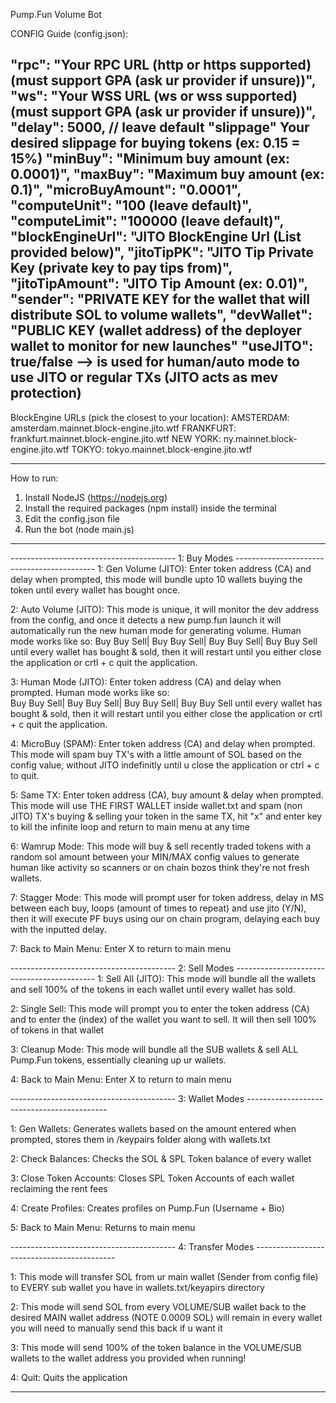 Pump.Fun Volume Bot

CONFIG Guide (config.json):

"rpc": "Your RPC URL (http or https supported) (must support GPA (ask ur provider if unsure))",
"ws": "Your WSS URL (ws or wss supported) (must support GPA (ask ur provider if unsure))",
"delay": 5000, // leave default
"slippage" Your desired slippage for buying tokens (ex: 0.15 = 15%)
"minBuy": "Minimum buy amount (ex: 0.0001)",
"maxBuy": "Maximum buy amount (ex: 0.1)",
"microBuyAmount": "0.0001",
"computeUnit": "100 (leave default)",
"computeLimit": "100000 (leave default)",
"blockEngineUrl": "JITO BlockEngine Url (List provided below)",
"jitoTipPK": "JITO Tip Private Key (private key to pay tips from)",
"jitoTipAmount": "JITO Tip Amount (ex: 0.01)",
"sender": "PRIVATE KEY for the wallet that will distribute SOL to volume wallets",
"devWallet": "PUBLIC KEY (wallet address) of the deployer wallet to monitor for new launches"
"useJITO": true/false --> is used for human/auto mode to use JITO or regular TXs (JITO acts as mev protection)
--------------------------------------------------------------------------------------------------------------------------------

BlockEngine URLs (pick the closest to your location):
AMSTERDAM: amsterdam.mainnet.block-engine.jito.wtf
FRANKFURT: frankfurt.mainnet.block-engine.jito.wtf
NEW YORK: ny.mainnet.block-engine.jito.wtf
TOKYO: tokyo.mainnet.block-engine.jito.wtf

--------------------------------------------------------------------------------------------------------------------------------

How to run:
1. Install NodeJS (https://nodejs.org)
2. Install the required packages (npm install) inside the terminal
3. Edit the config.json file
4. Run the bot (node main.js)

--------------------------------------------------------------------------------------------------------------------------------

----------------------------------------- 1: Buy Modes -------------------------------------------
1: Gen Volume (JITO): Enter token address (CA) and delay when prompted, this mode will bundle upto 10 wallets buying the token until every wallet has bought once.

2: Auto Volume (JITO):  This mode is unique, it will monitor the dev address from the config, and once it detects a new pump.fun launch it will automatically run the new human mode for generating volume. Human mode works like so:  Buy Buy Sell| Buy Buy Sell| Buy Buy Sell| Buy Buy Sell 
until every wallet has bought & sold, then it will restart until you either close the application or crtl + c quit the application.

3: Human Mode (JITO): Enter token address (CA) and delay when prompted. Human mode works like so:  
Buy Buy Sell| Buy Buy Sell| Buy Buy Sell| Buy Buy Sell 
until every wallet has bought & sold, then it will restart until you either close the application or crtl + c quit the application.

4: MicroBuy (SPAM):  Enter token address (CA) and delay when prompted. This mode will spam buy TX's with a little amount of SOL based on the config value, without JITO indefinitly until u close the application or ctrl + c to quit. 

5: Same TX: Enter token address (CA), buy amount & delay when prompted. This mode will use THE FIRST WALLET inside wallet.txt and spam (non JITO) TX's buying & selling your token in the same TX, hit "x" and enter key to kill the infinite loop and return to main menu at any time

6: Wamrup Mode: This mode will buy & sell recently traded tokens with a random sol amount between your MIN/MAX config values to generate human like activity so scanners or on chain bozos think they're not fresh wallets. 

7: Stagger Mode: This mode will prompt user for token address, delay in MS between each buy, loops (amount of times to repeat) and use jito (Y/N), then it will execute PF buys using our on chain program, delaying each buy with the inputted delay. 

7: Back to Main Menu: Enter X to return to main menu

----------------------------------------- 2: Sell Modes -------------------------------------------
1: Sell All (JITO): This mode will bundle all the wallets and sell 100% of the tokens in each wallet until every wallet has sold.

2: Single Sell: This mode will prompt you to enter the token address (CA) and to enter the (index) of the wallet you want to sell. It will then sell 100% of tokens in that wallet

3: Cleanup Mode: This mode will bundle all the SUB wallets & sell ALL Pump.Fun tokens, essentially cleaning up ur wallets. 

4: Back to Main Menu: Enter X to return to main menu

----------------------------------------- 3: Wallet Modes -------------------------------------------

1: Gen Wallets: Generates wallets based on the amount entered when prompted, stores them in /keypairs folder along with wallets.txt

2: Check Balances: Checks the SOL & SPL Token balance of every wallet

3: Close Token Accounts: Closes SPL Token Accounts of each wallet reclaiming the rent fees

4: Create Profiles: Creates profiles on Pump.Fun (Username + Bio)

5: Back to Main Menu: Returns to main menu

----------------------------------------- 4: Transfer Modes -------------------------------------------

1: This mode will transfer SOL from ur main wallet (Sender from config file) to EVERY sub wallet you have in wallets.txt/keyapirs directory

2: This mode will send SOL from every VOLUME/SUB wallet back to the desired MAIN wallet address (NOTE 0.0009 SOL)  will remain in every wallet you will need to manually send this back if u want it

3: This mode will send 100% of the token balance in the VOLUME/SUB wallets to the wallet address you provided when running!

4: Quit:  Quits the application

--------------------------------------------------------------------------------------------------------------------------------